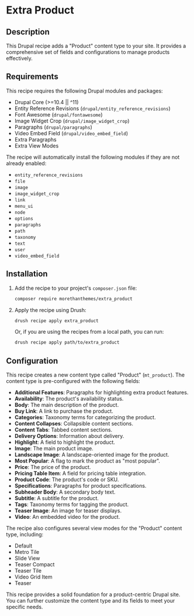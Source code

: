 # Extra Product

## Description

This Drupal recipe adds a "Product" content type to your site. It provides a comprehensive set of fields and configurations to manage products effectively.

## Requirements

This recipe requires the following Drupal modules and packages:

- Drupal Core (>=10.4 || ^11)
- Entity Reference Revisions (`drupal/entity_reference_revisions`)
- Font Awesome (`drupal/fontawesome`)
- Image Widget Crop (`drupal/image_widget_crop`)
- Paragraphs (`drupal/paragraphs`)
- Video Embed Field (`drupal/video_embed_field`)
- Extra Paragraphs
- Extra View Modes

The recipe will automatically install the following modules if they are not already enabled:

- `entity_reference_revisions`
- `file`
- `image`
- `image_widget_crop`
- `link`
- `menu_ui`
- `node`
- `options`
- `paragraphs`
- `path`
- `taxonomy`
- `text`
- `user`
- `video_embed_field`

## Installation

1.  Add the recipe to your project's `composer.json` file:
    ```bash
    composer require morethanthemes/extra_product
    ```
2.  Apply the recipe using Drush:
    ```bash
    drush recipe apply extra_product
    ```
    Or, if you are using the recipes from a local path, you can run:
    ```bash
    drush recipe apply path/to/extra_product
    ```

## Configuration

This recipe creates a new content type called "Product" (`mt_product`). The content type is pre-configured with the following fields:

- **Additional Features**: Paragraphs for highlighting extra product features.
- **Availability**: The product's availability status.
- **Body**: The main description of the product.
- **Buy Link**: A link to purchase the product.
- **Categories**: Taxonomy terms for categorizing the product.
- **Content Collapses**: Collapsible content sections.
- **Content Tabs**: Tabbed content sections.
- **Delivery Options**: Information about delivery.
- **Highlight**: A field to highlight the product.
- **Image**: The main product image.
- **Landscape Image**: A landscape-oriented image for the product.
- **Most Popular**: A flag to mark the product as "most popular".
- **Price**: The price of the product.
- **Pricing Table Item**: A field for pricing table integration.
- **Product Code**: The product's code or SKU.
- **Specifications**: Paragraphs for product specifications.
- **Subheader Body**: A secondary body text.
- **Subtitle**: A subtitle for the product.
- **Tags**: Taxonomy terms for tagging the product.
- **Teaser Image**: An image for teaser displays.
- **Video**: An embedded video for the product.

The recipe also configures several view modes for the "Product" content type, including:

- Default
- Metro Tile
- Slide View
- Teaser Compact
- Teaser Tile
- Video Grid Item
- Teaser

This recipe provides a solid foundation for a product-centric Drupal site. You can further customize the content type and its fields to meet your specific needs.
